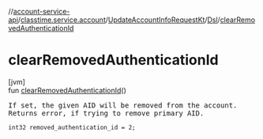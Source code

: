 //[account-service-api](../../../../index.md)/[classtime.service.account](../../index.md)/[UpdateAccountInfoRequestKt](../index.md)/[Dsl](index.md)/[clearRemovedAuthenticationId](clear-removed-authentication-id.md)

# clearRemovedAuthenticationId

[jvm]\
fun [clearRemovedAuthenticationId](clear-removed-authentication-id.md)()

<pre>
If set, the given AID will be removed from the account.
Returns error, if trying to remove primary AID.
</pre>

<code>int32 removed_authentication_id = 2;</code>
